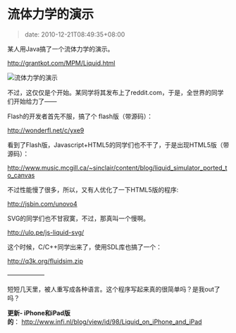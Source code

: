 # 流体力学的演示
>date: 2010-12-21T08:49:35+08:00


某人用Java搞了一个流体力学的演示。


<http://grantkot.com/MPM/Liquid.html>


![](https://coolshell.cn/wp-content/uploads/2010/12/Liquid.jpg "流体力学的演示")


不过，这仅仅是个开始。某同学将其发布上了reddit.com，于是，全世界的同学们开始给力了——



Flash的开发者首先不服，搞了个 flash版（带源码）：


<http://wonderfl.net/c/yxe9>


看到了Flash版，Javascript+HTML5的同学们也不干了，于是出现HTML5版（带源码）：


<http://www.music.mcgill.ca/~sinclair/content/blog/liquid_simulator_ported_to_canvas>


不过性能慢了很多，所以，又有人优化了一下HTML5版的程序:


<http://jsbin.com/unovo4>


SVG的同学们也不甘寂寞，不过，那真叫一个慢啊。


<http://ulo.pe/js-liquid-svg/>


这个时候，C/C++同学出来了，使用SDL库也搞了一个：


<http://q3k.org/fluidsim.zip>


——————


短短几天里，被人重写成各种语言。这个程序写起来真的很简单吗？是我out了吗？


**更新- iPhone和iPad版的**： <http://www.infi.nl/blog/view/id/98/Liquid_on_iPhone_and_iPad>


